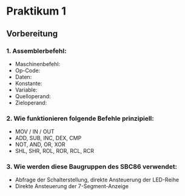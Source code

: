# Praktikum 1

## Vorbereitung

### 1. Assemblerbefehl:
- Maschinenbefehl:
- Op-Code:
- Daten:
- Konstante:
- Variable:
- Quelloperand:
- Zieloperand:

### 2. Wie funktionieren folgende Befehle prinzipiell:
- MOV / IN / OUT
- ADD, SUB, INC, DEX, CMP
- NOT, AND, OR, XOR
- SHL, SHR, ROL, ROR, RCL, RCR

### 3. Wie werden diese Baugruppen des SBC86 verwendet:
- Abfrage der Schalterstellung, direkte Ansteuerung der LED-Reihe
- Direkte Ansteuerung der 7-Segment-Anzeige